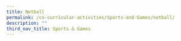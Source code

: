 ```yaml
---
title: Netball
permalink: /co-curricular-activities/Sports-and-Games/netball/
description: ""
third_nav_title: Sports & Games
---
```

